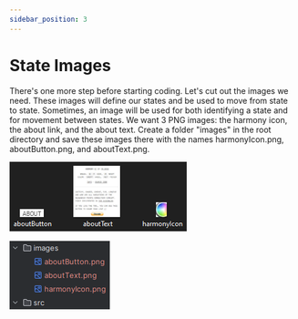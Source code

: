 ```yaml
---
sidebar_position: 3
---
```


# State Images

There's one more step before starting coding. Let's cut out the images we need. These images 
will define our states and be used to move from state to state. Sometimes, an image will be used
for both identifying a state and for movement between states. We want 3 PNG images: the harmony icon,
the about link, and the about text. Create a folder "images" in the root directory and save these
images there with the names harmonyIcon.png, aboutButton.png, and aboutText.png.  

![Images](/img/mrdoob/mrdoob_images.png)

![Images in Folder](/img/mrdoob/mrdoob_filestructure_images.png)

